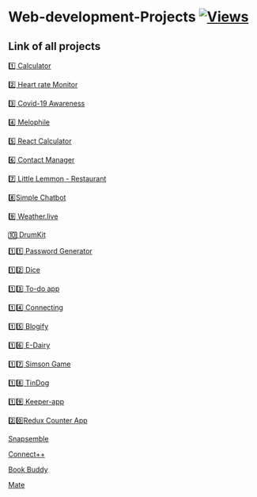# Web-development-Projects  [![Views](https://hits.seeyoufarm.com/api/count/incr/badge.svg?url=https%3A%2F%2Fgithub.com%2Fprashantjagtap2909%2FWeb-development-Project&count_bg=%2379C83D&title_bg=%23555555&icon=&icon_color=%23E7E7E7&title=Views&edge_flat=false)](https://hits.seeyoufarm.com)
## Link of all projects

[ 1️⃣ Calculator](https://github.com/prashantjagtap2909/Calculator)

[ 2️⃣ Heart rate Monitor](https://github.com/prashantjagtap2909/Heart-Rate-Monitor/blob/main/README.md)

[ 3️⃣ Covid-19 Awareness](https://github.com/prashantjagtap2909/Covid-19-awareness/blob/main/README.md)

[ 4️⃣ Melophile](https://github.com/prashantjagtap2909/Melophile/tree/main)

[ 5️⃣ React Calculator](https://github.com/prashantjagtap2909/Simple-React-Calculator)

[ 6️⃣ Contact Manager](https://github.com/prashantjagtap2909/Contact-Manager)

[ 7️⃣ Little Lemmon - Restaurant](https://github.com/prashantjagtap2909/Little-Lemon)

[ 8️⃣Simple Chatbot](https://github.com/prashantjagtap2909/ChatBot)

[ 9️⃣ Weather.live]()

[🔟 DrumKit](https://github.com/prashantjagtap2909/DrumKit)

[1️⃣1️⃣ Password Generator](https://github.com/prashantjagtap2909/Password-Generator)

[1️⃣2️⃣ Dice ](https://github.com/prashantjagtap2909/Dice)

[1️⃣3️⃣ To-do app](https://github.com/prashantjagtap2909/To-Do-app)

[1️⃣4️⃣ Connecting](https://github.com/prashantjagtap2909/Connecting)

[1️⃣5️⃣ Blogify]()

[1️⃣6️⃣ E-Dairy](https://github.com/prashantjagtap2909/E-diary)

[1️⃣7️⃣ Simson Game](https://github.com/prashantjagtap2909/Simson) 

[1️⃣8️⃣ TinDog](https://github.com/prashantjagtap2909/TinDog)

[1️⃣9️⃣ Keeper-app](https://github.com/prashantjagtap2909/Keeper-app)

[2️⃣0️⃣Redux Counter App](https://github.com/prashantjagtap2909/Counter-App-Redux)

[Snapsemble]()

[ Connect++ ]()

[Book Buddy]()

[Mate]()




